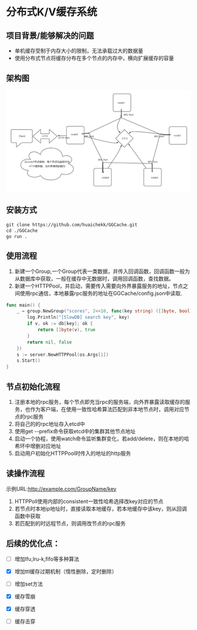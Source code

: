 # 分布式K/V缓存系统
## 项目背景/能够解决的问题
- 单机缓存受制于内存大小的限制，无法承载过大的数据量
- 使用分布式节点将缓存分布在多个节点的内存中，横向扩展缓存的容量

## 架构图
![img.png](img.png)

## 安装方式
```shell
git clone https://github.com/huaichekk/GGCache.git
cd ./GGCache
go run .
```

## 使用流程
1. 新建一个Group,一个Group代表一类数据，并传入回调函数，回调函数一般为从数据库中获取，一般在缓存中无数据时，调用回调函数，查找数据。
2. 新建一个HTTPPool，并启动，需要传入需要向外界暴露服务的地址，节点之间使用rpc通信，本地暴露rpc服务的地址在GGCache/config.json中读取.


```go 使用示例
func main() {
	_ = group.NewGroup("scores", 2<<10, func(key string) ([]byte, bool) {
		log.Println("[SlowDB] search key", key)
		if v, ok := db[key]; ok {
			return []byte(v), true
		}
		return nil, false
	})
	s := server.NewHTTPPool(os.Args[1])
	s.Start()
}
```


## 节点初始化流程
1. 注册本地的rpc服务，每个节点即充当rpc的服务端，向外界暴露读取缓存的服务，也作为客户端，在使用一致性哈希算法匹配到非本地节点时，调用对应节点的rpc服务
2. 将自己的的rpc地址存入etcd中
3. 使用get --prefix命令获取etcd中的集群其他节点地址
4. 启动一个协程，使用watch命令监听集群变化，若add/delete，则在本地的哈希环中增删对应地址
5. 启动用户初始化HTTPPool时传入的地址的http服务

## 读操作流程
示例URL:http://example.com/GroupName/key
1. HTTPPoll使用内部的consistent一致性哈希选择改key对应的节点
2. 若节点时本地ip地址时，直接读取本地缓存，若本地缓存中该key，则从回调函数中获取
3. 若匹配到的时远程节点，则调用改节点的rpc服务


## 后续的优化点：
- [ ] 增加lfu,lru-k,fifo等多种算法
- [x] 增加ttl缓存过期机制（惰性删除，定时删除）
- [ ] 增加set方法
- [x] 缓存雪崩
- [x] 缓存穿透
- [ ] 缓存击穿

